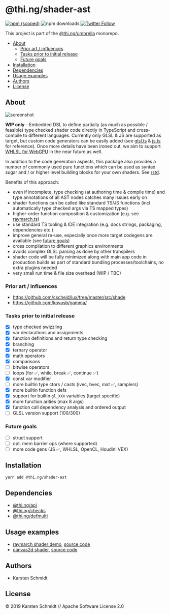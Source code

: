 # @thi.ng/shader-ast

[![npm (scoped)](https://img.shields.io/npm/v/@thi.ng/shader-ast.svg)](https://www.npmjs.com/package/@thi.ng/shader-ast)
![npm downloads](https://img.shields.io/npm/dm/@thi.ng/shader-ast.svg)
[![Twitter Follow](https://img.shields.io/twitter/follow/thing_umbrella.svg?style=flat-square&label=twitter)](https://twitter.com/thing_umbrella)

This project is part of the
[@thi.ng/umbrella](https://github.com/thi-ng/umbrella/) monorepo.

<!-- TOC depthFrom:2 depthTo:3 -->

- [About](#about)
    - [Prior art / influences](#prior-art--influences)
    - [Tasks prior to initial release](#tasks-prior-to-initial-release)
    - [Future goals](#future-goals)
- [Installation](#installation)
- [Dependencies](#dependencies)
- [Usage examples](#usage-examples)
- [Authors](#authors)
- [License](#license)

<!-- /TOC -->

## About

![screenshot](https://github.com/thi-ng/umbrella/tree/feature/webgl/assets/screenshots/shader-ast-00.jpg)

**WIP only** - Embedded DSL to define partially (as much as possible /
feasible) type checked shader code directly in TypeScript and
cross-compile to different languages. Currently only GLSL & JS are
supported as target, but custom code generators can be easily added (see
[glsl.ts](https://github.com/thi-ng/umbrella/tree/feature/webgl/packages/shader-ast/src/codegen/glsl.ts)
&
[js.ts](https://github.com/thi-ng/umbrella/tree/feature/webgl/packages/shader-ast/src/codegen/js.ts)
for reference). Once more details have been ironed out, we aim to
support [WHLSL for WebGPU](https://github.com/gpuweb/WHLSL) in the near
future as well.

In addition to the code generation aspects, this package also provides a number of commonly used pure functions which can be used as syntax sugar and / or higher level building blocks for your own shaders. See [/std](https://github.com/thi-ng/umbrella/tree/feature/webgl/packages/shader-ast/src/std/).

Benefits of this approach:

- even if incomplete, type checking (at authoring time & compile time)
  and type annotations of all AST nodes catches many issues early on
- shader functions can be called like standard TS/JS functions (incl.
  automatically type checked args via TS mapped types)
- higher-order function composition & customization (e.g. see [raymarch.ts](https://github.com/thi-ng/umbrella/tree/feature/webgl/packages/shader-ast/src/std/raymarch.ts))
- use standard TS tooling & IDE integration (e.g. docs strings,
  packaging, dependencies etc.)
- improve general re-use, especially once more target codegens are
  available (see [future goals](#future-goals))
- cross compilation to different graphics environments
- avoids complex GLSL parsing as done by other transpilers
- shader code will be fully minimized along with main app code in
  production builds as part of standard bundling processes/toolchains,
  no extra plugins needed
- very small run time & file size overhead (WIP / TBC)

### Prior art / influences

- https://github.com/cscheid/lux/tree/master/src/shade
- https://github.com/kovasb/gamma/

### Tasks prior to initial release

- [x] type checked swizzling
- [x] var declarations and assignments
- [x] function definitions and return type checking
- [x] branching
- [x] ternary operator
- [x] math operators
- [x] comparisons
- [ ] bitwise operators
- [ ] loops (for ✅, while, break ✅, continue ✅)
- [x] const var modifier
- [ ] more builtin type ctors / casts (ivec, bvec, mat ✅, samplers)
- [x] more builtin function defs
- [x] support for builtin `gl_XXX` variables (target specific)
- [x] more function arities (max 8 args)
- [x] function call dependency analysis and ordered output
- [ ] GLSL version support (100/300)

### Future goals

- [ ] struct support
- [ ] opt. mem barrier ops (where supported)
- [ ] more code gens (JS ✅, WHLSL, OpenCL, Houdini VEX)

## Installation

```bash
yarn add @thi.ng/shader-ast
```

## Dependencies

- [@thi.ng/api](https://github.com/thi-ng/umbrella/tree/master/packages/api)
- [@thi.ng/checks](https://github.com/thi-ng/umbrella/tree/master/packages/checks)
- [@thi.ng/defmulti](https://github.com/thi-ng/umbrella/tree/master/packages/defmulti)

## Usage examples

- [raymarch shader demo](https://twitter.com/thing_umbrella/status/1140765043614801920), [source code](https://github.com/thi-ng/umbrella/tree/feature/webgl/examples/raymarch-ast)
- [canvas2d shader](https://twitter.com/thing_umbrella/status/1140310781994647552), [source code](https://github.com/thi-ng/umbrella/tree/feature/webgl/examples/canvas2d-shader)

## Authors

- Karsten Schmidt

## License

&copy; 2019 Karsten Schmidt // Apache Software License 2.0

